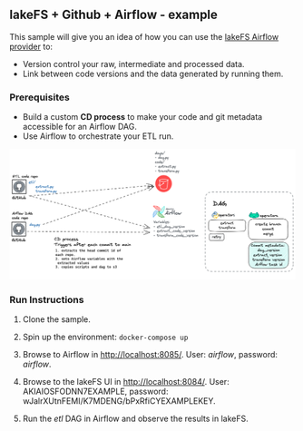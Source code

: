 ## lakeFS + Github + Airflow - example

This sample will give you an idea of how you can use the [lakeFS Airflow provider](https://github.com/treeverse/airflow-provider-lakeFS) to:
* Version control your raw, intermediate and processed data.
* Link between code versions and the data generated by running them.

### Prerequisites 

* Build a custom **CD process** to make your code and git metadata accessible for an Airflow DAG.
* Use Airflow to orchestrate your ETL run.

![](assets/git-lakefs-airflow.png)

### Run Instructions

1. Clone the sample.

2. Spin up the environment:
   `docker-compose up`

3. Browse to Airflow in [http://localhost:8085/](http://localhost:8085/). User: _airflow_, password: _airflow_.

4. Browse to the lakeFS UI in [http://localhost:8084/](http://localhost:8084/). User: AKIAIOSFODNN7EXAMPLE, password: wJalrXUtnFEMI/K7MDENG/bPxRfiCYEXAMPLEKEY.

5. Run the _etl_ DAG in Airflow and observe the results in lakeFS.
